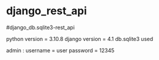 # django_rest_api
#django_db.sqlite3-rest_api

python version = 3.10.8
django version = 4.1
db.sqlite3 used 


admin :
username = user
password = 12345

